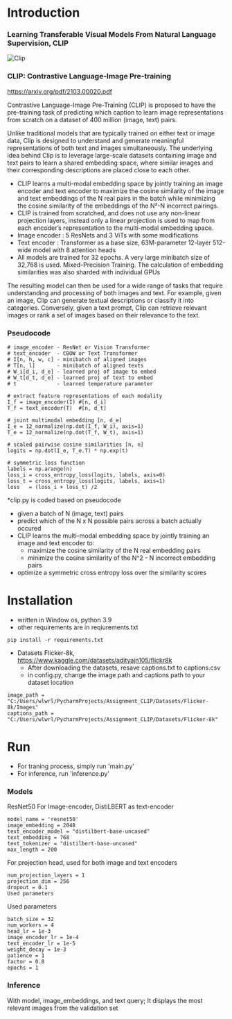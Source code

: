 # Introduction
### Learning Transferable Visual Models From Natural Language Supervision, CLIP
![Clip](https://github.com/iljf/Assignment_CLIP/assets/94291960/78e0f6a9-0a76-4dd1-a3cf-71d86e73770a)

### CLIP: Contrastive Language-Image Pre-training

https://arxiv.org/pdf/2103.00020.pdf

Contrastive Language-Image Pre-Training (CLIP) is proposed to have the pre-training task of predicting which caption to learn image representations from scratch on a dataset of 400 million (image, text) pairs.

Unlike traditional models that are typically trained on either text or image data, Clip is designed to understand and generate meaningful representations of both text and images simultaneously. The underlying idea behind Clip is to leverage large-scale datasets containing image and text pairs to learn a shared embedding space, where similar images and their corresponding descriptions are placed close to each other.
- CLIP learns a multi-modal embedding space by jointly training an image encoder and text encoder to maximize the cosine similarity of the image and text embeddings of the N real pairs in the batch while minimizing the cosine similarity of the embeddings of the N²-N incorrect pairings.
- CLIP is trained from scratched, and does not use any non-linear projection layers, instead only a linear projection is used to map from each encoder’s representation to the multi-modal embedding space.
- Image encoder : 5 ResNets and 3 ViTs with some modifications
- Text encoder  : Transformer as a base size, 63M-parameter 12-layer 512-wide model with 8 attention heads
- All models are trained for 32 epochs. A very large minibatch size of 32,768 is used. Mixed-Precision Training. The calculation of embedding similarities was also sharded with individual GPUs
 
The resulting model can then be used for a wide range of tasks that require understanding and processing of both images and text. For example, given an image, Clip can generate textual descriptions or classify it into categories. Conversely, given a text prompt, Clip can retrieve relevant images or rank a set of images based on their relevance to the text.

### Pseudocode
```
# image_encoder - ResNet or Vision Transformer
# text_encoder  - CBOW or Text Transformer
# I[n, h, w, c] - minibatch of aligned images
# T[n, l]       - minibatch of aligned texts
# W_i[d_i, d_e] - learned proj of image to embed
# W_t[d_t, d_e] - learned proj of text to embed
# t             - learned temperature parameter

# extract feature representations of each modality
I_f = image_encoder(I) #[n, d_i]
T_f = text_encoder(T)  #[n, d_t]

# joint multimodal embedding [n, d_e]
I_e = 12_normalize(np.dot(I_f, W_i), axis=1)
T_e = 12_normalize(np.dot(T_f, W_t), axis=1)

# scaled pairwise cosine similarities [n, n]
logits = np.dot(I_e, T_e.T) * np.exp(t)

# symmetric loss function
labels = np.arange(n)
loss_i = cross_entropy_loss(logits, labels, axis=0)
loss_t = cross_entropy_loss(logits, labels, axis=1)
loss   = (loss_i + loss_t) /2
```
*clip.py is coded based on pseudocode
- given a batch of N (image, text) pairs
- predict which of the N x N possible pairs across a batch actually occured
- CLIP learns the multi-modal embedding space by jointly training an image and text encoder to:
    - maximize the cosine similarity of the N real embedding pairs
    - minimize the cosine similarity of the N^2 - N incorrect embedding pairs
- optimize a symmetric cross entropy loss over the similarity scores

# Installation
- written in Window os, python 3.9
- other requirements are in reqiurements.txt
```
pip install -r requirements.txt
```
- Datasets Flicker-8k, https://www.kaggle.com/datasets/adityajn105/flickr8k
  - After downloading the datasets, resave captions.txt to captions.csv
  - in config.py, change the image path and captions path to your dataset location
```
image_path = "C:/Users/wlwrl/PycharmProjects/Assignment_CLIP/Datasets/Flicker-8k/Images"
captions_path = "C:/Users/wlwrl/PycharmProjects/Assignment_CLIP/Datasets/Flicker-8k"
```

# Run
- For traning process, simply run 'main.py'
- For inference, run 'inference.py'

### Models

ResNet50 For Image-encoder, DistiLBERT as text-encoder
```
model_name = 'resnet50'
image_embedding = 2048
text_encoder_model = "distilbert-base-uncased"
text_embedding = 768
text_tokenizer = "distilbert-base-uncased"
max_length = 200
```
For projection head, used for both image and text encoders
```
num_projection_layers = 1
projection_dim = 256
dropout = 0.1
Used parameters
```

Used parameters
```
batch_size = 32
num_workers = 4
head_lr = 1e-3
image_encoder_lr = 1e-4
text_encoder_lr = 1e-5
weight_decay = 1e-3
patience = 1
factor = 0.8
epochs = 1
```

### Inference
With model, image_embeddings, and text query; It displays the most relevant images from the validation set
